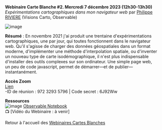 **Webinaire Carte Blanche #2. Mercredi 7 décembre 2023 (12h30-13h30)** </br>
_Expérimentations cartographiques dans mon navigateur web_ par [Philippe RIVIERE](https://observablehq.com/@fil) (Visions Carto, Observable) </br>

![image](https://user-images.githubusercontent.com/13615192/203082266-bfa0e3a4-e476-4da1-8dfa-567a0418f53f.png)


**Résumé** : En novembre 2021 j'ai produit une trentaine d'expérimentations cartographiques, une par jour, qui toutes fonctionnent 
dans le navigateur web. Qu'il s'agisse de charger des données géospatiales dans un format moderne, d'implémenter une méthode d'interpolation
spatiale, ou d'inventer un nouveau type de carte isodémographique, il n'est plus indispensable d'installer des outils complexes
sur son ordinateur. Une simple page web, un peu de code javascript, permet de démarrer—et de publier—instantanément.


**Accès Zoom** </br>
[Lien](https://cnrs.zoom.us/j/97232935796?pwd=UnhxWFlBKytoWmtFampWcVpkZGlDQT09) </br>
-ID de réunion : 972 3293 5796 | Code secret : 6J92Ww </br>

**Ressources** </br>
![image](https://user-images.githubusercontent.com/13615192/203078292-64a46c73-f445-44d5-a84c-6279ead7dfc5.png)
[Observable Notebook](https://observablehq.com/@visionscarto/30-days-and-as-many-maps)</br>
📺 [Vidéo du Webinaire : à venir] </br>


Retour à l'accueil des [Webinaires Cartes Blanches](https://github.com/magisAR9/webinaires)
